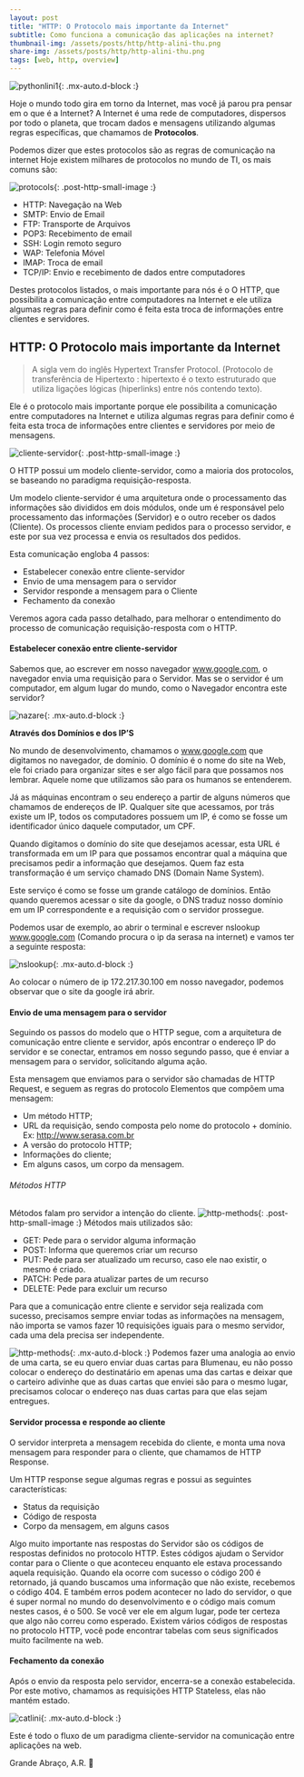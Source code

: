 ```yaml
---
layout: post
title: "HTTP: O Protocolo mais importante da Internet"
subtitle: Como funciona a comunicação das aplicações na internet?
thumbnail-img: /assets/posts/http/http-alini-thu.png
share-img: /assets/posts/http/http-alini-thu.png
tags: [web, http, overview]
---
```

![pythonlini1](/assets/posts/http/http-alini.png){: .mx-auto.d-block :}

Hoje o mundo todo gira em torno da Internet, mas você já parou pra pensar em o que é a Internet?
A Internet é uma rede de computadores, dispersos por todo o planeta, que trocam dados e mensagens utilizando algumas regras específicas, que chamamos de **Protocolos**.

Podemos dizer que estes protocolos são as regras de comunicação na internet Hoje existem milhares de protocolos no mundo de TI, os mais comuns são:

![protocols](/assets/posts/http/protocol-cloud.png){: .post-http-small-image :}


- HTTP: Navegação na Web
- SMTP: Envio de Email
- FTP: Transporte de Arquivos
- POP3: Recebimento de email
- SSH: Login remoto seguro
- WAP: Telefonia Móvel
- IMAP: Troca de email
- TCP/IP: Envio e recebimento de dados entre computadores

Destes protocolos listados, o mais importante para nós é o O HTTP, que possibilita a comunicação entre computadores na Internet e ele utiliza algumas regras para definir como é feita esta troca de informações entre clientes e servidores.

## HTTP: O Protocolo mais importante da Internet

>A sigla vem do inglês Hypertext Transfer Protocol. (Protocolo de transferência de Hipertexto : hipertexto é o texto estruturado que utiliza ligações lógicas (hiperlinks) entre nós contendo texto). 

Ele é o protocolo mais importante porque ele possibilita a comunicação entre computadores na Internet e utiliza algumas regras para definir como é feita esta troca de informações entre clientes e servidores por meio de mensagens. 

![cliente-servidor](/assets/posts/http/cliente-servidor-alini.png){: .post-http-small-image :}

O HTTP possui um modelo cliente-servidor, como a maioria dos protocolos, se baseando no paradigma requisição-resposta.

Um modelo cliente-servidor é uma arquitetura onde o processamento das informações são divididos em dois módulos, onde um é responsável pelo processamento das informações (Servidor) e o outro receber os dados (Cliente).
Os processos cliente enviam pedidos para o processo servidor, e este por sua vez processa e envia os resultados dos pedidos.

Esta comunicação engloba 4 passos:

- Estabelecer conexão entre cliente-servidor
- Envio de uma mensagem para o servidor
- Servidor responde a mensagem para o Cliente
- Fechamento da conexão

Veremos agora cada passo detalhado, para melhorar o entendimento do processo de comunicação requisição-resposta com o HTTP.

#### Estabelecer conexão entre cliente-servidor

Sabemos que, ao escrever em nosso navegador www.google.com, o navegador envia uma requisição para o Servidor. Mas se o servidor é um computador, em algum lugar do mundo, como o Navegador encontra este servidor?

![nazare](/assets/posts/http/confusa-nazare.gif){: .mx-auto.d-block :}

**Através dos Domínios e dos IP’S**

No mundo de desenvolvimento, chamamos o www.google.com que digitamos no navegador, de domínio. O domínio é o nome do site na Web, ele foi criado para organizar sites e ser algo fácil para que possamos nos lembrar. Aquele nome que utilizamos são para os humanos se entenderem.

Já as máquinas encontram o seu endereço a partir de alguns números que chamamos de endereços de IP. Qualquer site que acessamos, por trás existe um IP, todos os computadores possuem um IP, é como se fosse um identificador único daquele computador, um CPF.

Quando digitamos o domínio do site que desejamos acessar, esta URL é transformada em um IP para que possamos encontrar qual a máquina que precisamos pedir a informação que desejamos. Quem faz esta transformação é um serviço chamado DNS (Domain Name System).

Este serviço é como se fosse um  grande catálogo de domínios. Então quando queremos acessar o site da google, o DNS traduz  nosso domínio em um IP correspondente e a requisição  com o servidor prossegue.

Podemos usar de exemplo, ao abrir o terminal e escrever nslookup www.google.com (Comando procura o ip da serasa na internet) e vamos ter a seguinte resposta:

![nslookup](/assets/posts/http/nslookup-alini.png){: .mx-auto.d-block :}

Ao colocar o número de ip 172.217.30.100 em nosso navegador, podemos observar que o site da google irá abrir.

#### Envio de uma mensagem para o servidor

Seguindo os passos do modelo que o HTTP segue, com a arquitetura de comunicação 
entre cliente e servidor, após encontrar o endereço IP do servidor e se conectar, entramos em nosso segundo passo, que é enviar a mensagem para o servidor, solicitando alguma ação.

Esta mensagem que enviamos para o servidor são chamadas de HTTP Request, e seguem as regras do protocolo Elementos que compõem uma mensagem:
- Um método HTTP;
- URL da requisição, sendo composta pelo nome do protocolo + domínio. Ex: http://www.serasa.com.br
- A versão do protocolo HTTP;
- Informações do cliente;
- Em alguns casos, um corpo da mensagem.


###### Métodos HTTP
Métodos falam pro servidor a intenção do cliente.
![http-methods](/assets/posts/http/http-methods.png){: .post-http-small-image :}
Métodos mais utilizados são:
- GET: Pede para o servidor alguma informação
- POST: Informa que queremos criar um recurso
- PUT: Pede para ser atualizado um recurso, caso ele nao existir, o mesmo é criado.
- PATCH: Pede para atualizar partes de um recurso
- DELETE: Pede para excluir um recurso


Para que a comunicação entre cliente e servidor seja realizada com sucesso, precisamos sempre enviar todas as informações na mensagem, não importa se vamos fazer 10 requisições iguais para o mesmo servidor, cada uma dela precisa ser independente.

![http-methods](/assets/posts/http/postman-alini.png){: .mx-auto.d-block :}
Podemos fazer uma analogia ao envio de uma carta, se eu quero enviar duas cartas para Blumenau, eu não posso colocar o endereço do destinatário em apenas uma das cartas e deixar que o carteiro adivinhe que as duas cartas que enviei são para o mesmo lugar, precisamos colocar o endereço nas duas cartas para que elas sejam entregues.

#### Servidor processa e responde ao cliente

O servidor interpreta a mensagem recebida do cliente, e monta uma nova mensagem para responder para o cliente, que chamamos de HTTP Response.

Um HTTP response segue algumas regras e possui as seguintes características:
- Status da requisição
- Código de resposta
- Corpo da mensagem, em alguns casos

Algo muito importante nas respostas do Servidor são os códigos de respostas definidos no protocolo HTTP.  Estes códigos ajudam o Servidor contar para o Cliente o que aconteceu enquanto ele estava processando aquela requisição.
Quando ela ocorre com sucesso o código 200 é retornado, já quando buscamos uma informação que não existe, recebemos o código 404.
E também erros podem acontecer no lado do servidor, o que é super normal no mundo do desenvolvimento e o código mais comum nestes casos, é o 500. Se você ver ele em algum lugar, pode ter certeza que algo não correu como esperado. Existem vários códigos de respostas no protocolo HTTP, você pode encontrar tabelas com seus significados muito facilmente na web.


#### Fechamento da conexão
Após o envio da resposta pelo servidor, encerra-se a conexão estabelecida.
Por este motivo, chamamos as requisições HTTP Stateless, elas não mantém estado.

![catlini](/assets/posts/http/cat-alini.gif){: .mx-auto.d-block :}

Este é todo o fluxo de um paradigma cliente-servidor na comunicação entre aplicações na web.


Grande Abraço, A.R. 🙂
